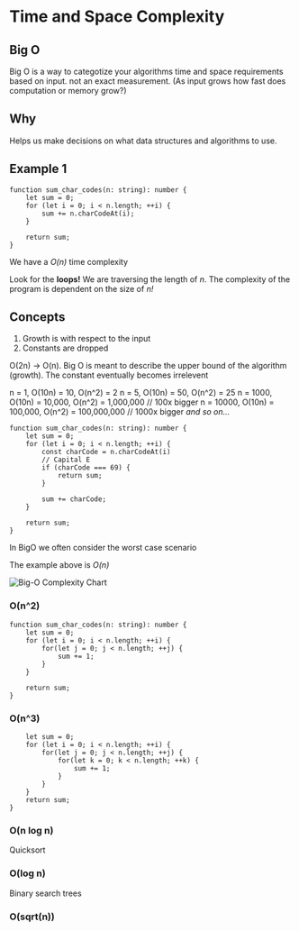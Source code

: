 # Time and Space Complexity

## Big O

Big O is a way to categotize your algorithms time and space requirements based on input. not an exact measurement.
(As input grows how fast does computation or memory grow?)

## Why

Helps us make decisions on what data structures and algorithms to use.

## Example 1

```
function sum_char_codes(n: string): number {
    let sum = 0;
    for (let i = 0; i < n.length; ++i) {
        sum += n.charCodeAt(i);
    }

    return sum;
}
```

We have a _O(n)_ time complexity

Look for the **loops!**
We are traversing the length of _n_. The complexity of the program is dependent on the size of _n!_

## Concepts

1. Growth is with respect to the input
2. Constants are dropped

O(2n) -> O(n). Big O is meant to describe the upper bound of the algorithm (growth). The constant eventually becomes irrelevent

n = 1, O(10n) = 10, O(n^2) = 2
n = 5, O(10n) = 50, O(n^2) = 25
n = 1000, O(10n) = 10,000, O(n^2) = 1,000,000 // 100x bigger
n = 10000, O(10n) = 100,000, O(n^2) = 100,000,000 // 1000x bigger
_and so on..._

```
function sum_char_codes(n: string): number {
    let sum = 0;
    for (let i = 0; i < n.length; ++i) {
        const charCode = n.charCodeAt(i)
        // Capital E
        if (charCode === 69) {
            return sum;
        }

        sum += charCode;
    }

    return sum;
}
```

In BigO we often consider the worst case scenario

The example above is _O(n)_

![Big-O Complexity Chart](https://paper-attachments.dropbox.com/s_2D428973624E7FC84C7D69D11421DE762BEA6B6F3361231FCDCAE0425D14526F_1664885448372_Untitled.drawio+17.png)

### O(n^2)

```
function sum_char_codes(n: string): number {
    let sum = 0;
    for (let i = 0; i < n.length; ++i) {
        for(let j = 0; j < n.length; ++j) {
            sum += 1;
        }
    }

    return sum;
}
```

### O(n^3)

```function sum_char_codes(n: string): number {
    let sum = 0;
    for (let i = 0; i < n.length; ++i) {
        for(let j = 0; j < n.length; ++j) {
            for(let k = 0; k < n.length; ++k) {
                sum += 1;
            }
        }
    }
    return sum;
}
```

### O(n log n)

Quicksort

### O(log n)

Binary search trees

### O(sqrt(n))
